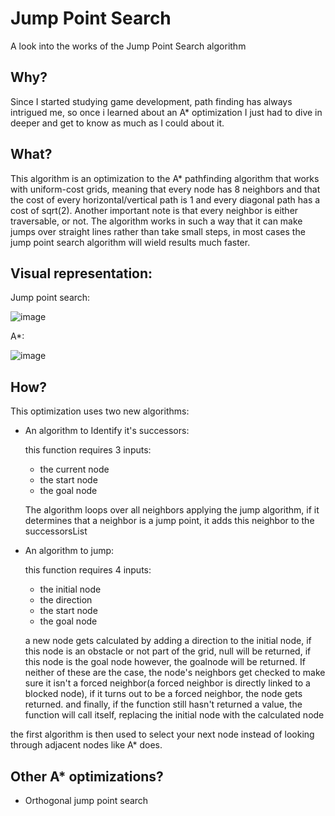 # Jump Point Search
A look into the works of the Jump Point Search algorithm
## Why?
Since I started studying game development, path finding has always intrigued me, so once i learned about an A* optimization I just had to dive in deeper and get to know as much as I could about it.
## What?
This algorithm is an optimization to the A* pathfinding algorithm that works with uniform-cost grids, meaning that every node has 8 neighbors and that the cost of every horizontal/vertical path is 1 and every diagonal path has a cost of sqrt(2). Another important note is that every neighbor is either traversable, or not. The algorithm works in such a way that it can make jumps over straight lines rather than take small steps, in most cases the jump point search algorithm will wield results much faster.
## Visual representation:
Jump point search:

![image](https://user-images.githubusercontent.com/96989324/150380782-fc30cc3b-863a-417c-bd5c-f8d459f89fc1.png)

A*:

![image](https://user-images.githubusercontent.com/96989324/150380936-667bc0ea-d21c-4e42-abfa-a865dedb4d43.png)


## How?
This optimization uses two new algorithms:
- An algorithm to Identify it's successors:

  this function requires 3 inputs:
  * the current node
  * the start node
  * the goal node

  The algorithm loops over all neighbors applying the jump algorithm, if it determines that a neighbor is a jump point, it adds this neighbor to the successorsList
    
- An algorithm to jump:

  this function requires 4 inputs:
  * the initial node
  * the direction
  * the start node
  * the goal node

  a new node gets calculated by adding a direction to the initial node, if this node is an obstacle or not part of the grid, null will be returned, if this node is the goal node however, the goalnode will be returned. If neither of these are the case, the node's neighbors get checked to make sure it isn't a forced neighbor(a forced neighbor is directly linked to a blocked node), if it turns out to be a forced neighbor, the node gets returned. and finally, if the function still hasn't returned a value, the function will call itself, replacing the initial node with the calculated node

the first algorithm is then used to select your next node instead of looking through adjacent nodes like A* does.
## Other A* optimizations?
* Orthogonal jump point search
